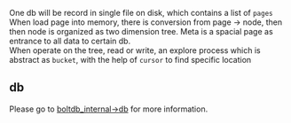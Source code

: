
One db will be record in single file on disk, which contains a list of `pages`    
When load page into memory, there is conversion from page -> node, then then node is organized as two dimension tree.  Meta is a spacial page as entrance to all data to certain db.  
When operate on the tree, read or write, an explore process which is abstract as `bucket`, with the help of `cursor` to find specific location


## db
Please go to [boltdb_internal->db](./boltdb_internal.md/#db) for more information.


